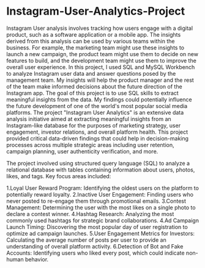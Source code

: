 # Instagram-User-Analytics-Project

Instagram User analysis involves tracking how users engage with a digital product, such as a software application or a mobile app. The insights derived from this analysis can be used by various teams within the business. For example, the marketing team might use these insights to launch a new campaign, the product team might use them to decide on new features to build, and the development team might use them to improve the overall user experience. In this project, I used SQL and MySQL Workbench to analyze Instagram user data and answer questions posed by the management team. My insights will help the product manager and the rest of the team make informed decisions about the future direction of the Instagram app. The goal of this project is to use SQL skills to extract meaningful insights from the data. My findings could potentially influence the future development of one of the world's most popular social media platforms. The project "Instagram User Analytics" is an extensive data analysis initiative aimed at extracting meaningful insights from an Instagram-like database for the purposes of marketing strategy, user engagement, investor relations, and overall platform health. This project provided critical data-driven findings that could help in decision-making processes across multiple strategic areas including user retention, campaign planning, user authenticity verification, and more.

The project involved using structured query language (SQL) to analyze a relational database with tables containing information about users, photos, likes, and tags. Key focus areas included:

1.Loyal User Reward Program: Identifying the oldest users on the platform to potentially reward loyalty.
2.Inactive User Engagement: Finding users who never posted to re-engage them through promotional emails.
3.Contest Management: Determining the user with the most likes on a single photo to declare a contest winner.
4.Hashtag Research: Analyzing the most commonly used hashtags for strategic brand collaborations.
4.Ad Campaign Launch Timing: Discovering the most popular day of user registration to optimize ad campaign launches.
5.User Engagement Metrics for Investors: Calculating the average number of posts per user to provide an understanding of overall platform activity.
6.Detection of Bot and Fake Accounts: Identifying users who liked every post, which could indicate non-human behavior.
